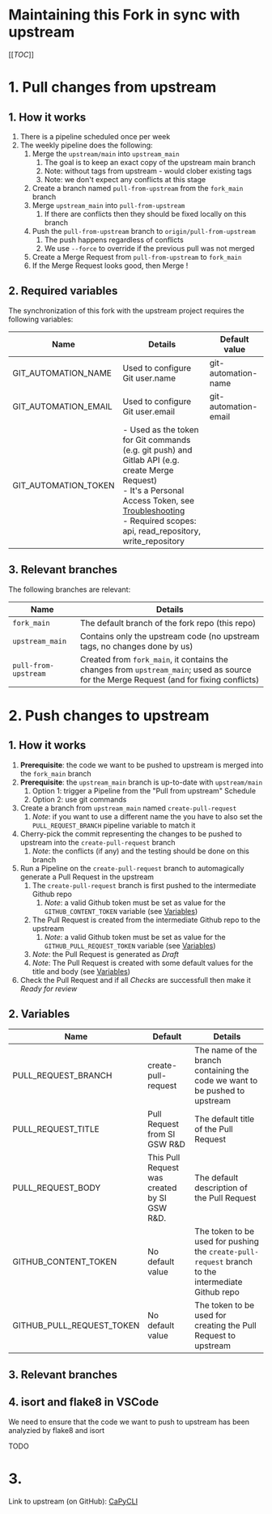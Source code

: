 # Maintaining this Fork in sync with upstream

[[_TOC_]]

# 1. Pull changes from upstream

## 1. How it works

1. There is a pipeline scheduled once per week
2. The weekly pipeline does the following:
    1. Merge the `upstream/main` into `upstream_main`
        1. The goal is to keep an exact copy of the upstream main branch
        2. Note: without tags from upstream - would clober existing tags
        3. Note: we don't expect any conflicts at this stage
    2. Create a branch named `pull-from-upstream` from the `fork_main` branch
    3. Merge `upstream_main` into `pull-from-upstream`
        1. If there are conflicts then they should be fixed locally on this branch
    4. Push the `pull-from-upstream` branch to `origin/pull-from-upstream`
        1. The push happens regardless of conflicts
        2. We use `--force` to override if the previous pull was not merged
    5. Create a Merge Request from `pull-from-upstream` to `fork_main`
    6. If the Merge Request looks good, then Merge !

## 2. Required variables
The synchronization of this fork with the upstream project requires the following variables:

| Name | Details | Default value |
|------|---------|---------------|
| GIT_AUTOMATION_NAME | Used to configure Git user.name | git-automation-name|
| GIT_AUTOMATION_EMAIL | Used to configure Git user.email | git-automation-email |
| GIT_AUTOMATION_TOKEN |  - Used as the token for Git commands (e.g. git push) and Gitlab API (e.g. create Merge Request) <br/> - It's a Personal Access Token, see [Troubleshooting](https://docs.gitlab.com/18.1/user/profile/account/two_factor_authentication_troubleshooting/#error-http-basic-access-denied-if-a-password-was-provided-for-git-authentication-) <br/> - Required scopes: api, read_repository, write_repository| |

## 3. Relevant branches

The following branches are relevant:

| Name | Details |
|------|---------|
| `fork_main` | The default branch of the fork repo (this repo) |
| `upstream_main` | Contains only the upstream code (no upstream tags, no changes done by us) |
| `pull-from-upstream` | Created from `fork_main`, it contains the changes from `upstream_main`; used as source for the Merge Request (and for fixing conflicts) |


# 2. Push changes to upstream

## 1. How it works
1. **Prerequisite**: the code we want to be pushed to upstream is merged into the `fork_main` branch
2. **Prerequisite**: the `upstream_main` branch is up-to-date with `upstream/main`
    1. Option 1: trigger a Pipeline from the "Pull from upstream" Schedule
    2. Option 2: use git commands
3. Create a branch from `upstream_main` named `create-pull-request`
    1. *Note*: if you want to use a different name the you have to also set the `PULL_REQUEST_BRANCH` pipeline variable to match it
4. Cherry-pick the commit representing the changes to be pushed to upstream into the `create-pull-request` branch
    1. *Note*: the conflicts (if any) and the testing should be done on this branch
5. Run a Pipeline on the `create-pull-request` branch to automagically generate a Pull Request in the upstream
    1. The `create-pull-request` branch is first pushed to the intermediate Github repo
        1. *Note*: a valid Github token must be set as value for the `GITHUB_CONTENT_TOKEN` variable (see [Variables](#2-variables))
    2. The Pull Request is created from the intermediate Github repo to the upstream
        1. *Note*: a valid Github token must be set as value for the `GITHUB_PULL_REQUEST_TOKEN` variable (see [Variables](#2-variables))
    3. *Note*: the Pull Request is generated as *Draft*
    4. *Note*: The Pull Request is created with some default values for the title and body (see [Variables](#2-variables))
6. Check the Pull Request and if all *Checks* are successfull then make it *Ready for review*

## 2. Variables

| Name | Default | Details |
|------|---------|---------|
| PULL_REQUEST_BRANCH | create-pull-request | The name of the branch containing the code we want to be pushed to upstream |
| PULL_REQUEST_TITLE | Pull Request from SI GSW R&D | The default title of the Pull Request |
| PULL_REQUEST_BODY | This Pull Request was created by SI GSW R&D. | The default description of the Pull Request |
| GITHUB_CONTENT_TOKEN | No default value | The token to be used for pushing the `create-pull-request` branch to the intermediate Github repo|
| GITHUB_PULL_REQUEST_TOKEN | No default value | The token to be used for creating the Pull Request to upstream|

## 3. Relevant branches

## 4. isort and flake8 in VSCode

We need to ensure that the code we want to push to upstream has been analyzied by flake8 and isort

TODO

# 3.
Link to upstream (on GitHub): [CaPyCLI](https://github.com/sw360/capycli)
